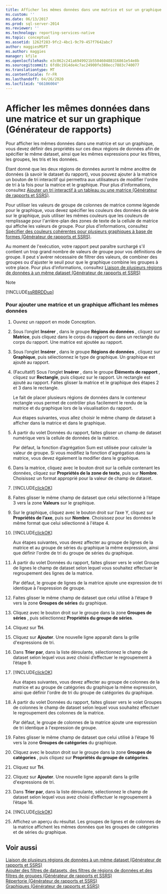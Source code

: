 ```yaml
---
title: Afficher les mêmes données dans une matrice et sur un graphique (Générateur de rapports) | Microsoft Docs
ms.custom: ''
ms.date: 06/13/2017
ms.prod: sql-server-2014
ms.reviewer: ''
ms.technology: reporting-services-native
ms.topic: conceptual
ms.assetid: 1262f283-9fc2-4bc1-9c79-457f7642abc7
author: maggiesMSFT
ms.author: maggies
manager: kfile
ms.openlocfilehash: e3c062c241a6949921b550460488316861e54e8b
ms.sourcegitcommit: 6fd8c1914de4c7ac24900fe388ecc7883c740077
ms.translationtype: MT
ms.contentlocale: fr-FR
ms.lasthandoff: 04/26/2020
ms.locfileid: "66106004"
---
```

# <a name="display-the-same-data-on-a-matrix-and-a-chart-report-builder"></a>Afficher les mêmes données dans une matrice et sur un graphique (Générateur de rapports)
  Pour afficher les mêmes données dans une matrice et sur un graphique, vous devez définir des propriétés sur ces deux régions de données afin de spécifier le même dataset, ainsi que les mêmes expressions pour les filtres, les groupes, les tris et les données.  
  
 Étant donné que les deux régions de données auront le même ancêtre de données (à savoir le dataset du rapport), vous pouvez ajouter à la matrice un bouton de tri interactif qui permettra aux utilisateurs de modifier l'ordre de tri à la fois pour la matrice et le graphique. Pour plus d’informations, consultez [Ajouter un tri interactif à un tableau ou une matrice &#40;Générateur de rapports et SSRS&#41;](add-interactive-sort-to-a-table-or-matrix-report-builder-and-ssrs.md).  
  
 Pour utiliser les valeurs de groupe de colonnes de matrice comme légende pour le graphique, vous devez spécifier les couleurs des données de série sur le graphique, puis utiliser les mêmes couleurs que les couleurs de remplissage pour l'arrière-plan des zones de texte de la cellule de matrice qui affiche les valeurs de groupe. Pour plus d’informations, consultez [Spécifier des couleurs cohérentes pour plusieurs graphiques à base de formes &#40;Générateur de rapports et SSRS&#41;](charts-report-builder-and-ssrs.md).  
  
 Au moment de l'exécution, votre rapport peut paraître surchargé s'il contient un trop grand nombre de valeurs de groupe pour vos définitions de groupe. Il peut s'avérer nécessaire de filtrer des valeurs, de combiner des groupes ou d'ajuster le seuil pour que le graphique combine les groupes à votre place. Pour plus d’informations, consultez [Liaison de plusieurs régions de données à un même dataset &#40;Générateur de rapports et SSRS&#41;](linking-multiple-data-regions-to-the-same-dataset-report-builder-and-ssrs.md)  
  
> [!NOTE]  
>  [!INCLUDE[ssRBRDDup](../../includes/ssrbrddup-md.md)]  
  
### <a name="to-add-a-matrix-and-chart-to-display-the-same-data"></a>Pour ajouter une matrice et un graphique affichant les mêmes données  
  
1.  Ouvrez un rapport en mode Conception.  
  
2.  Sous l’onglet **Insérer** , dans le groupe **Régions de données** , cliquez sur **Matrice**, puis cliquez dans le corps du rapport ou dans un rectangle du corps du rapport. Une matrice est ajoutée au rapport.  
  
3.  Sous l’onglet **Insérer** , dans le groupe **Régions de données** , cliquez sur **Graphique**, puis sélectionnez le type de graphique. Un graphique est ajouté au rapport.  
  
4.  (Facultatif) Sous l’onglet **Insérer** , dans le groupe **Éléments de rapport** , cliquez sur **Rectangle**, puis cliquez sur le rapport. Un rectangle est ajouté au rapport. Faites glisser la matrice et le graphique des étapes 2 et 3 dans le rectangle.  
  
     Le fait de placer plusieurs régions de données dans le conteneur rectangle vous permet de contrôler plus facilement le rendu de la matrice et du graphique lors de la visualisation du rapport.  
  
     Aux étapes suivantes, vous allez choisir le même champ de dataset à afficher dans la matrice et dans le graphique.  
  
5.  À partir du volet Données du rapport, faites glisser un champ de dataset numérique vers la cellule de données de la matrice.  
  
     Par défaut, la fonction d’agrégation Sum est utilisée pour calculer la valeur de groupe. Si vous modifiez la fonction d'agrégation dans la matrice, vous devez également la modifier dans le graphique.  
  
6.  Dans la matrice, cliquez avec le bouton droit sur la cellule contenant les données, cliquez sur **Propriétés de la zone de texte**, puis sur **Nombre**. Choisissez un format approprié pour la valeur de champ de dataset.  
  
7.  [!INCLUDE[clickOK](../../includes/clickok-md.md)]  
  
8.  Faites glisser le même champ de dataset que celui sélectionné à l’étape 3 vers la zone **Valeurs** sur le graphique.  
  
9. Sur le graphique, cliquez avec le bouton droit sur l’axe Y, cliquez sur **Propriétés de l’axe**, puis sur **Nombre**. Choisissez pour les données le même format que celui sélectionné à l'étape 4.  
  
10. [!INCLUDE[clickOK](../../includes/clickok-md.md)]  
  
     Aux étapes suivantes, vous devez affecter au groupe de lignes de la matrice et au groupe de séries du graphique la même expression, ainsi que définir l'ordre de tri du groupe de séries du graphique.  
  
11. À partir du volet Données du rapport, faites glisser vers le volet Groupe de lignes le champ de dataset selon lequel vous souhaitez effectuer le regroupement des lignes de la matrice.  
  
     Par défaut, le groupe de lignes de la matrice ajoute une expression de tri identique à l'expression de groupe.  
  
12. Faites glisser le même champ de dataset que celui utilisé à l’étape 9 vers la zone **Groupes de séries** du graphique.  
  
13. Cliquez avec le bouton droit sur le groupe dans la zone **Groupes de séries** , puis sélectionnez **Propriétés du groupe de séries**.  
  
14. Cliquez sur **Tri**.  
  
15. Cliquez sur **Ajouter**. Une nouvelle ligne apparaît dans la grille d'expressions de tri.  
  
16. Dans **Trier par**, dans la liste déroulante, sélectionnez le champ de dataset selon lequel vous avez choisi d’effectuer le regroupement à l’étape 9.  
  
17. [!INCLUDE[clickOK](../../includes/clickok-md.md)]  
  
     Aux étapes suivantes, vous devez affecter au groupe de colonnes de la matrice et au groupe de catégories du graphique la même expression, ainsi que définir l'ordre de tri du groupe de catégories du graphique.  
  
18. À partir du volet Données du rapport, faites glisser vers le volet Groupes de colonnes le champ de dataset selon lequel vous souhaitez effectuer le regroupement des colonnes de la matrice.  
  
     Par défaut, le groupe de colonnes de la matrice ajoute une expression de tri identique à l'expression de groupe.  
  
19. Faites glisser le même champ de dataset que celui utilisé à l’étape 16 vers la zone **Groupes de catégories** du graphique.  
  
20. Cliquez avec le bouton droit sur le groupe dans la zone **Groupes de catégories** , puis cliquez sur **Propriétés du groupe de catégories**.  
  
21. Cliquez sur **Tri**.  
  
22. Cliquez sur **Ajouter**. Une nouvelle ligne apparaît dans la grille d'expressions de tri.  
  
23. Dans **Trier par**, dans la liste déroulante, sélectionnez le champ de dataset selon lequel vous avez choisi d’effectuer le regroupement à l’étape 16.  
  
24. [!INCLUDE[clickOK](../../includes/clickok-md.md)]  
  
25. Affichez un aperçu du résultat. Les groupes de lignes et de colonnes de la matrice affichent les mêmes données que les groupes de catégories et de séries du graphique.  
  
## <a name="see-also"></a>Voir aussi  
 [Liaison de plusieurs régions de données à un même dataset &#40;Générateur de rapports et SSRS&#41;](linking-multiple-data-regions-to-the-same-dataset-report-builder-and-ssrs.md)   
 [Ajouter des filtres de datasets, des filtres de régions de données et des filtres de groupes &#40;Générateur de rapports et SSRS&#41;](add-dataset-filters-data-region-filters-and-group-filters.md)   
 [Répertorie &#40;Générateur de rapports et SSRS&#41;](tables-matrices-and-lists-report-builder-and-ssrs.md)   
 [Graphiques (Générateur de rapports et SSRS)](charts-report-builder-and-ssrs.md)  
  
  
